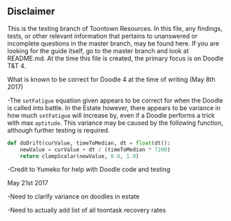 ## Disclaimer 

This is the testing branch of Toontown Resources. In this file, any findings, tests, or other relevant information that pertains to unanswered or incomplete questions in the master branch, may be found here. If you are looking for the guide itself, go to the master branch and look at README.md. At the time this file is created, the primary focus is on Doodle T&T 4.

What is known to be correct for Doodle 4 at the time of writing (May 8th 2017)

-The `setFatigue` equation given appears to be correct for when the Doodle is called into battle. In the Estate however, there appears to be variance in how much `setFatigue` will increase by, even if a Doodle performs a trick with max `aptitude`. This variance may be caused by the following function, although further testing is required.

```python
def doDrift(curValue, timeToMedian, dt = float(dt)):
    newValue = curValue + dt / (timeToMedian * 7200)
    return clampScalar(newValue, 0.0, 1.0)
```

-Credit to Yumeko for help with Doodle code and testing

May 21st 2017

-Need to clarify variance on doodles in estate

-Need to actually add list of all toontask recovery rates

